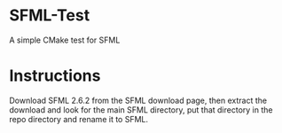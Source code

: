 # SFML-Test
A simple CMake test for SFML

# Instructions
Download SFML 2.6.2 from the SFML download page, then extract the download and look for the main SFML directory, put that directory in the repo directory and rename it to SFML.
